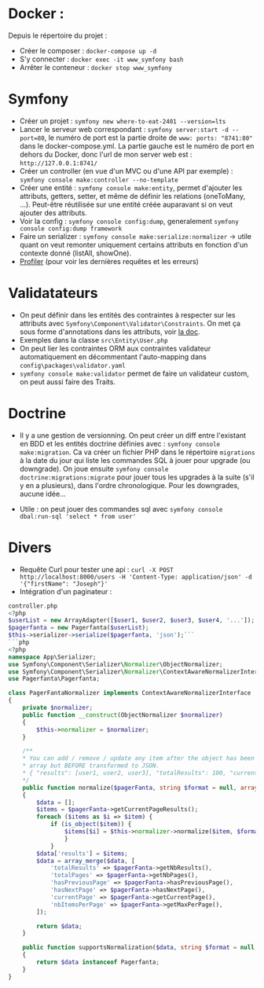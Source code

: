 # Docker :
Depuis le répertoire du projet :
- Créer le composer : `docker-compose up -d`
- S'y connecter : `docker exec -it www_symfony bash`
- Arrêter le conteneur : `docker stop www_symfony`

# Symfony
- Créer un projet : `symfony new where-to-eat-2401 --version=lts`
- Lancer le serveur web correspondant : `symfony server:start -d --port=80`, le numéro de port est la partie droite de `www: ports: "8741:80"` dans le docker-compose.yml. La partie gauche est le numéro de port en dehors du Docker, donc l'url de mon server web est : `http://127.0.0.1:8741/`
- Créer un controller (en vue d'un MVC ou d'une API par exemple) : `symfony console make:controller --no-template`
- Créer une entité : `symfony console make:entity`, permet d'ajouter les attributs, getters, setter, et même de définir les relations (oneToMany, ...). Peut-être réutilisée sur une entité créée auparavant si on veut ajouter des attributs.
- Voir la config : `symfony console config:dump`, generalement `symfony console config:dump framework`
- Faire un serializer : `symfony console make:serialize:normalizer` -> utile quant on veut remonter uniquement certains attributs en fonction d'un contexte donné (listAll, showOne).
- [Profiler](http://localhost:8741/_profiler/) (pour voir les dernières requêtes et les erreurs)

# Validatateurs
- On peut définir dans les entités des contraintes à respecter sur les attributs avec `Symfony\Component\Validator\Constraints`. On met ça sous forme d'annotations dans les attributs, voir [la doc](https://symfony.com/doc/current/reference/constraints.html).
- Exemples dans la classe `src\Entity\User.php`
- On peut lier les contraintes ORM aux contraintes validateur automatiquement en décommentant l'auto-mapping dans `config\packages\validator.yaml`
- `symfony console make:validator` permet de faire un validateur custom, on peut aussi faire des Traits.

# Doctrine
- Il y a une gestion de versionning. On peut créer un diff entre l'existant en BDD et les entités doctrine définies avec : `symfony console make:migration`. Ca va créer un fichier PHP dans le répertoire `migrations` à la date du jour qui liste les commandes SQL à jouer pour upgrade (ou downgrade). On joue ensuite `symfony console doctrine:migrations:migrate` pour jouer tous les upgrades à la suite (s'il y en a plusieurs), dans l'ordre chronologique. Pour les downgrades, aucune idée...

- Utile : on peut jouer des commandes sql avec `symfony console dbal:run-sql 'select * from user'`



# Divers
- Requête Curl pour tester une api : `curl -X POST http://localhost:8000/users -H 'Content-Type: application/json' -d '{"firstName": "Joseph"}'`
- Intégration d'un paginateur :
```php
controller.php
<?php
$userList = new ArrayAdapter([$user1, $user2, $user3, $user4, '...']);
$pagerfanta = new Pagerfanta($userList);
$this->serializer->serialize($pagerfanta, 'json');```
```php
<?php
namespace App\Serializer;
use Symfony\Component\Serializer\Normalizer\ObjectNormalizer;
use Symfony\Component\Serializer\Normalizer\ContextAwareNormalizerInterface;
use Pagerfanta\Pagerfanta;

class PagerFantaNormalizer implements ContextAwareNormalizerInterface
{
    private $normalizer;
    public function __construct(ObjectNormalizer $normalizer)
    {
        $this->normalizer = $normalizer;
    }

    /**
    * You can add / remove / update any item after the object has been transformed into
    * array but BEFORE transformed to JSON.
    * { "results": [user1, user2, user3], "totalResults": 100, "currentPage": 10, "..." }
    */
    public function normalize($pagerFanta, string $format = null, array $context = [])
    {
        $data = [];
        $items = $pagerFanta->getCurrentPageResults();
        foreach ($items as $i => $item) {
            if (is_object($item)) {
                $items[$i] = $this->normalizer->normalize($item, $format, $context);
                }
            }
        $data['results'] = $items;
        $data = array_merge($data, [
            'totalResults' => $pagerFanta->getNbResults(),
            'totalPages' => $pagerFanta->getNbPages(),
            'hasPreviousPage' => $pagerFanta->hasPreviousPage(),
            'hasNextPage' => $pagerFanta->hasNextPage(),
            'currentPage' => $pagerFanta->getCurrentPage(),
            'nbItemsPerPage' => $pagerFanta->getMaxPerPage(),
        ]);

        return $data;
    }

    public function supportsNormalization($data, string $format = null, array $context = [])
    {
        return $data instanceof Pagerfanta;
    }
}
```